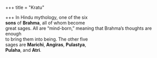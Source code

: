 +++
title = "Kratu"

+++
In Hindu mythology, one of the six  
**sons** of **Brahma**, all of whom become  
great sages. All are “mind-born,” meaning that Brahma’s thoughts are enough  
to bring them into being. The other five  
sages are **Marichi**, **Angiras**, **Pulastya**,  
**Pulaha**, and **Atri**.